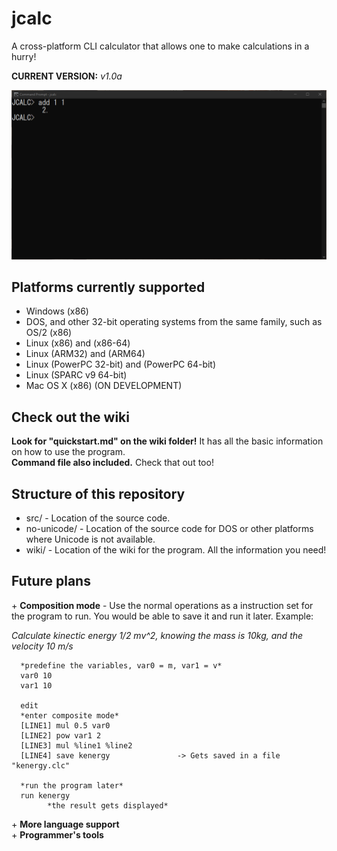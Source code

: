 # jcalc
A cross-platform CLI calculator that allows one to make calculations in a hurry!  
  
**CURRENT VERSION:** *v1.0a*
  
  
![Alt Text](prompt.gif)
## Platforms currently supported
- Windows (x86)
- DOS, and other 32-bit operating systems from the same family, such as OS/2 (x86)
- Linux (x86) and (x86-64)
- Linux (ARM32) and (ARM64)
- Linux (PowerPC 32-bit) and (PowerPC 64-bit)
- Linux (SPARC v9 64-bit)
- Mac OS X (x86) (ON DEVELOPMENT)
  
  
## Check out the wiki
**Look for "quickstart.md" on the wiki folder!** It has all the basic information on how to use the program.  
**Command file also included.** Check that out too!  
  
  
## Structure of this repository
- src/ - Location of the source code.
- no-unicode/ - Location of the source code for DOS or other platforms where Unicode is not available.
- wiki/ - Location of the wiki for the program. All the information you need!
  
  
## Future plans
\+ **Composition mode** - Use the normal operations as a instruction set for the program to run. You would be able to save it and run it later. 
   Example:  
     
   *Calculate kinectic energy 1/2 mv^2, knowing the mass is 10kg, and the velocity 10 m/s*  
      
      *predefine the variables, var0 = m, var1 = v*
      var0 10
      var1 10
      
      edit
      *enter composite mode*
      [LINE1] mul 0.5 var0
      [LINE2] pow var1 2
      [LINE3] mul %line1 %line2
      [LINE4] save kenergy               -> Gets saved in a file "kenergy.clc"
 
      *run the program later*
      run kenergy
            *the result gets displayed*
            
\+ **More language support**  
\+ **Programmer's tools**  
      
            
      
